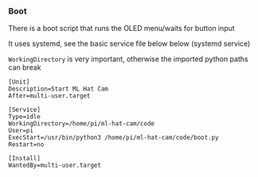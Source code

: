### Boot

There is a boot script that runs the OLED menu/waits for button input

It uses systemd, see the basic service file below below (systemd service)

`WorkingDirectory` is very important, otherwise the imported python paths can break

```
[Unit]
Description=Start ML Hat Cam
After=multi-user.target

[Service]
Type=idle
WorkingDirectory=/home/pi/ml-hat-cam/code
User=pi
ExecStart=/usr/bin/python3 /home/pi/ml-hat-cam/code/boot.py
Restart=no

[Install]
WantedBy=multi-user.target
```
